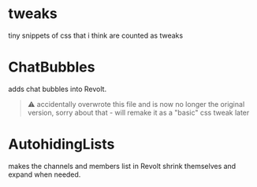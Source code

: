 # tweaks

tiny snippets of css that i think are counted as tweaks

# ChatBubbles

adds chat bubbles into Revolt.

> :warning: accidentally overwrote this file and is now no longer the original version, sorry about that - will remake it as a "basic" css tweak later

# AutohidingLists

makes the channels and members list in Revolt shrink themselves and expand when needed.
